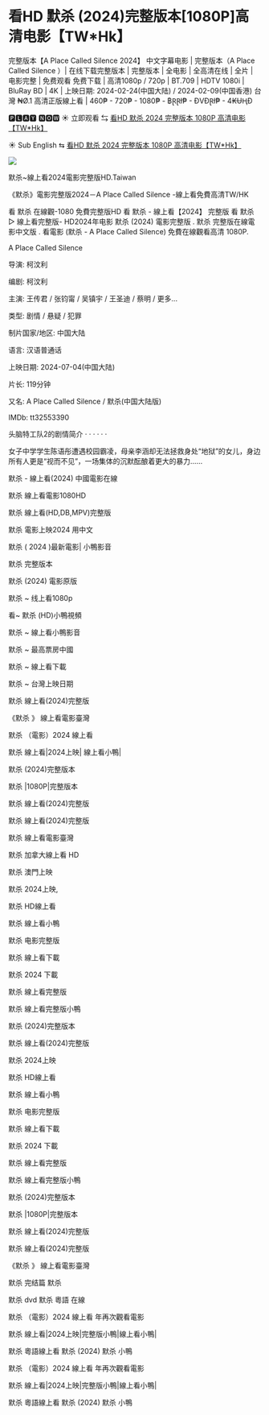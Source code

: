 # 看HD 默杀   (2024)完整版本[1080P]高清电影【TW*Hk】

完整版本【A Place Called Silence 2024】 中文字幕电影 | 完整版本（A Place Called Silence ）| 在线下载完整版本 | 完整版本 | 全电影 | 全高清在线 | 全片 | 电影完整 | 免费观看 免费下载 | 高清1080p / 720p | BT.709 | HDTV 1080i | BluRay BD | 4K | 上映日期: 2024-02-24(中国大陆) / 2024-02-09(中国香港)
台灣 ₦Ø.1 高清正版線上看 | 460₱ - 720₱ - 1080₱ - ฿ⱤⱤł₱ - ĐVĐⱤł₱ - 4₭ɄⱧĐ

🅿🅻🅰🆈 🅽🅾🆆 ☀ 立即观看 ⇆  [看HD 默杀   2024 完整版本 1080P 高清电影【TW*Hk】](https://www.ranzmovie.com/zh/movie/1300945)
 
☀ Sub English ⇆  [看HD 默杀    2024 完整版本 1080P 高清电影【TW*Hk】](https://www.ranzmovie.com/en/movie/1300945)

<img src="https://miro.medium.com/v2/resize:fit:1358/1*jZdmu7tbnwuDFOurHA_ElQ.jpeg" />

默杀~線上看2024電影完整版HD.Taiwan


《默杀》電影完整版2024－A Place Called Silence -線上看免費高清TW/HK



看 默杀 在線觀-1080 免費完整版HD 看 默杀 - 線上看【2024】 完整版 看 默杀 ▷ 線上看完整版- HD2024年电影 默杀 (2024) 電影完整版 . 默杀 完整版在線電影中文版 . 看電影 (默杀 - A Place Called Silence) 免費在線觀看高清 1080P.



A Place Called Silence

导演: 柯汶利

编剧: 柯汶利

主演: 王传君 / 张钧甯 / 吴镇宇 / 王圣迪 / 蔡明 / 更多...

类型: 剧情 / 悬疑 / 犯罪

制片国家/地区: 中国大陆

语言: 汉语普通话

上映日期: 2024-07-04(中国大陆)

片长: 119分钟

又名: A Place Called Silence / 默杀(中国大陆版)

IMDb: tt32553390



头脑特工队2的剧情简介 · · · · · ·



女子中学学生陈语彤遭遇校园霸凌，母亲李涵却无法拯救身处“地狱”的女儿，身边所有人更是“视而不见”，一场集体的沉默酝酿着更大的暴力……



默杀 - 線上看(2024) 中國電影在線

默杀 線上看電影1080HD

默杀 線上看(HD,DB,MPV)完整版

默杀 電影上映2024 用中文

默杀 ( 2024 )最新電影| 小鴨影音

默杀 完整版本

默杀 (2024) 電影原版

默杀 ~ 线上看1080p

看~ 默杀 (HD)小鴨視頻

默杀 ~ 線上看小鴨影音

默杀 ~ 最高票房中國

默杀 ~ 線上看下載

默杀 ~ 台灣上映日期

默杀 線上看(2024)完整版

《默杀 》 線上看電影臺灣

默杀 （電影）2024 線上看

默杀 線上看|2024上映| 線上看小鴨|

默杀 (2024)完整版本

默杀 |1080P|完整版本

默杀 線上看(2024)完整版

默杀 線上看(2024)完整版

默杀 線上看電影臺灣

默杀 加拿大線上看 HD

默杀 澳門上映

默杀 2024上映,

默杀 HD線上看

默杀 線上看小鴨

默杀 电影完整版

默杀 線上看下載

默杀 2024 下載

默杀 線上看完整版

默杀 線上看完整版小鴨

默杀 (2024)完整版本

默杀 線上看(2024)完整版

默杀 2024上映

默杀 HD線上看

默杀 線上看小鴨

默杀 电影完整版

默杀 線上看下載

默杀 2024 下載

默杀 線上看完整版

默杀 線上看完整版小鴨

默杀 (2024)完整版本

默杀 |1080P|完整版本

默杀 線上看(2024)完整版

默杀 線上看(2024)完整版

《默杀 》 線上看電影臺灣

默杀 完结篇 默杀

默杀 dvd 默杀 粵語 在線

默杀 （電影）2024 線上看 年再次觀看電影

默杀 線上看|2024上映|完整版小鴨|線上看小鴨|

默杀 粵語線上看 默杀 (2024) 默杀 小鴨

默杀 （電影）2024 線上看 年再次觀看電影

默杀 線上看|2024上映|完整版小鴨|線上看小鴨|

默杀 粵語線上看 默杀 (2024) 默杀 小鴨

